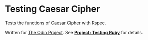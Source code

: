 # Testing Caesar Cipher

Tests the functions of [Caesar Cipher](https://github.com/ArkWist/odin-ruby/tree/master/project_building_blocks/caesar_cipher) with Rspec.

Written for [The Odin Project](http://www.theodinproject.com/). See **[Project: Testing Ruby](http://www.theodinproject.com/ruby-programming/testing-ruby)** for details.
